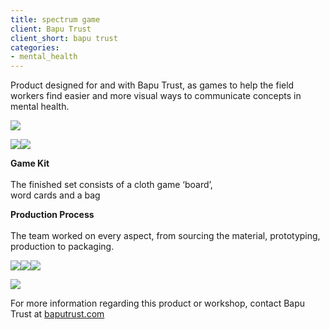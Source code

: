 ```yaml
---
title: spectrum game
client: Bapu Trust
client_short: bapu trust
categories:
- mental_health
---
```


Product designed for and with Bapu Trust, as games to help the field workers find easier and more visual ways to communicate concepts in mental health.

![]({{site.baseurl}}/images/rainbow1.jpg)

![]({{site.baseurl}}/images/rainbow2.1.jpg)![]({{site.baseurl}}/images/rainbow2.jpg)

**Game Kit** <br><br>The finished set consists of a cloth game ‘board’,  
word cards and a bag

**Production Process** <br><br>The team worked on every aspect, from sourcing the material, prototyping, production to packaging.

![]({{site.baseurl}}/images/rainbow3.2.jpg)![]({{site.baseurl}}/images/rainbow3.1.jpg)![]({{site.baseurl}}/images/rainbow3.4.jpg)

![]({{site.baseurl}}/images/rainbow.jpg)

For more information regarding this product or workshop, contact Bapu Trust at [baputrust.com](https://www.baputrust.com)
